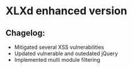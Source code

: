 # XLXd enhanced version


## Chagelog:
- Mitigated several XSS vulnerabilities
- Updated vulnerable and outedated jQuery
- Implemented multi module filtering

